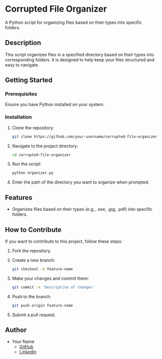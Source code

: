 # Corrupted File Organizer

A Python script for organizing files based on their types into specific folders.

## Description

This script organizes files in a specified directory based on their types into corresponding folders. It is designed to help keep your files structured and easy to navigate.

## Getting Started

### Prerequisites

Ensure you have Python installed on your system.

### Installation

1. Clone the repository:

    ```bash
    git clone https://github.com/your-username/corrupted-file-organizer.git
    ```

2. Navigate to the project directory:

    ```bash
    cd corrupted-file-organizer
    ```

3. Run the script:

    ```bash
    python organizer.py
    ```

4. Enter the path of the directory you want to organize when prompted.

## Features

- Organizes files based on their types (e.g., .exe, .jpg, .pdf) into specific folders.

## How to Contribute

If you want to contribute to this project, follow these steps:

1. Fork the repository.
2. Create a new branch:

    ```bash
    git checkout -b feature-name
    ```

3. Make your changes and commit them:

    ```bash
    git commit -m 'Description of changes'
    ```

4. Push to the branch:

    ```bash
    git push origin feature-name
    ```

5. Submit a pull request.

## Author

- Your Name
  - [GitHub](https://github.com/your-username)
  - [LinkedIn](https://www.linkedin.com/in/your-linkedin-profile/)
